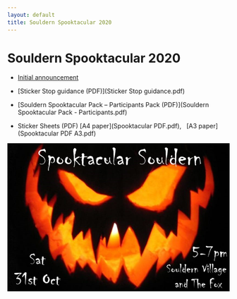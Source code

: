 ```yaml
---
layout: default
title: Souldern Spooktacular 2020
---
```


# Souldern Spooktacular 2020


* [Initial announcement](../../announcements/halloween2020)

* [Sticker Stop guidance (PDF)](Sticker Stop guidance.pdf)

* [Souldern Spooktacular Pack – Participants Pack (PDF)](Souldern Spooktacular Pack - Participants.pdf)

* Sticker Sheets (PDF) [A4 paper](Spooktacular PDF.pdf),   [A3 paper](Spooktacular PDF A3.pdf)

<div id="spook"></div>

![souldernhalloween](../../announcements/halloween2020.jpg)



<script src="spook.js"></script>
<script>
// var galleryheight="7em";
// var gallerybg="#EEE";
// var galleryspeed=2000;
</script>
<script src="../../gallery/galleries.js"></script>
